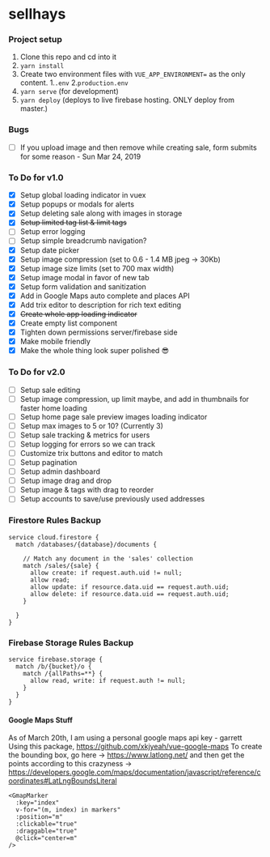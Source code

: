 # sellhays

### Project setup
1. Clone this repo and cd into it
2. `yarn install`
3. Create two environment files with `VUE_APP_ENVIRONMENT=` as the only content.
  1.`.env`
  2.`production.env`
4. `yarn serve` (for development)
5. `yarn deploy` (deploys to live firebase hosting. ONLY deploy from master.)

### Bugs
- [ ] If you upload image and then remove while creating sale, form submits for some reason - Sun Mar 24, 2019

### To Do for v1.0
- [x] Setup global loading indicator in vuex
- [x] Setup popups or modals for alerts
- [x] Setup deleting sale along with images in storage
- [x] ~~Setup limited tag list & limit tags~~
- [ ] Setup error logging
- [ ] Setup simple breadcrumb navigation? 
- [x] Setup date picker
- [x] Setup image compression (set to 0.6 - 1.4 MB jpeg -> 30Kb)
- [x] Setup image size limits (set to 700 max width)
- [x] Setup image modal in favor of new tab
- [x] Setup form validation and sanitization
- [x] Add in Google Maps auto complete and places API
- [x] Add trix editor to description for rich text editing
- [x] ~~Create whole app loading indicator~~
- [x] Create empty list component
- [x] Tighten down permissions server/firebase side
- [x] Make mobile friendly
- [x] Make the whole thing look super polished 😎

### To Do for v2.0
- [ ] Setup sale editing
- [ ] Setup image compression, up limit maybe, and add in thumbnails for faster home loading
- [ ] Setup home page sale preview images loading indicator
- [ ] Setup max images to 5 or 10? (Currently 3)
- [ ] Setup sale tracking & metrics for users
- [ ] Setup logging for errors so we can track
- [ ] Customize trix buttons and editor to match 
- [ ] Setup pagination
- [ ] Setup admin dashboard
- [ ] Setup image drag and drop
- [ ] Setup image & tags with drag to reorder
- [ ] Setup accounts to save/use previously used addresses

### Firestore Rules Backup
```
service cloud.firestore {
  match /databases/{database}/documents {
  
    // Match any document in the 'sales' collection
    match /sales/{sale} {
      allow create: if request.auth.uid != null;
      allow read;
      allow update: if resource.data.uid == request.auth.uid;
      allow delete: if resource.data.uid == request.auth.uid;
    }

  }
}

```

### Firebase Storage Rules Backup
```
service firebase.storage {
  match /b/{bucket}/o {
    match /{allPaths=**} {
      allow read, write: if request.auth != null;
    }
  }
}
```

#### Google Maps Stuff

As of March 20th, I am using a personal google maps api key - garrett
Using this package, https://github.com/xkjyeah/vue-google-maps
To create the bounding box, go here -> https://www.latlong.net/
and then get the points according to this crazyness -> https://developers.google.com/maps/documentation/javascript/reference/coordinates#LatLngBoundsLiteral

```
<GmapMarker
  :key="index"
  v-for="(m, index) in markers"
  :position="m"
  :clickable="true"
  :draggable="true"
  @click="center=m"
/>
```